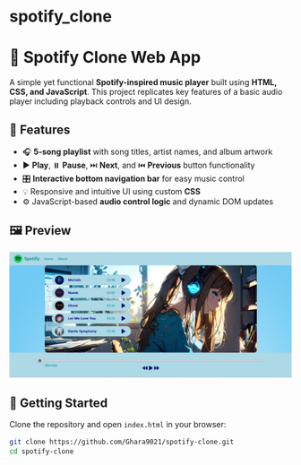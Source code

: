 # spotify_clone

# 🎵 Spotify Clone Web App

A simple yet functional **Spotify-inspired music player** built using **HTML, CSS, and JavaScript**. This project replicates key features of a basic audio player including playback controls and UI design.

## 🔧 Features

- 🎧 **5-song playlist** with song titles, artist names, and album artwork
- ▶️ **Play**, ⏸️ **Pause**, ⏭️ **Next**, and ⏮️ **Previous** button functionality
- 🎛️ **Interactive bottom navigation bar** for easy music control
- 💡 Responsive and intuitive UI using custom **CSS**
- ⚙️ JavaScript-based **audio control logic** and dynamic DOM updates

## 🖼️ Preview

![Spotify Clone Preview](./Images/Web_Interface.png)


## 🚀 Getting Started

Clone the repository and open `index.html` in your browser:

```bash
git clone https://github.com/Ghara9021/spotify-clone.git
cd spotify-clone
